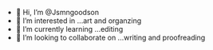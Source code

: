 - 👋 Hi, I’m @Jsmngoodson
- 👀 I’m interested in ...art and organzing
- 🌱 I’m currently learning ...editing
- 💞️ I’m looking to collaborate on ...writing and proofreading


<!---
Jsmngoodson/Jsmngoodson is a ✨ special ✨ repository because its `README.md` (this file) appears on your GitHub profile.
You can click the Preview link to take a look at your changes.
--->
